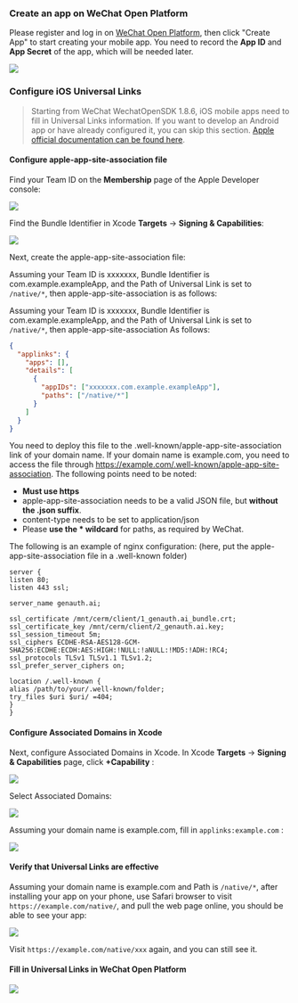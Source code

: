 <IntegrationDetailCard title="Create a website app on WeChat Open Platform">

### Create an app on WeChat Open Platform

Please register and log in on [WeChat Open Platform](https://open.weixin.qq.com/cgi-bin/frame?t=home/app_tmpl&lang=zh_CN), then click "Create App" to start creating your mobile app.
You need to record the **App ID** and **App Secret** of the app, which will be needed later.

![](./images/WeChat-create-app.png)
<br>

### Configure iOS Universal Links

> Starting from WeChat WechatOpenSDK 1.8.6, iOS mobile apps need to fill in Universal Links information. If you want to develop an Android app or have already configured it, you can skip this section. [Apple official documentation can be found here](https://developer.apple.com/documentation/uikit/inter-process_communication/allowing_apps_and_websites_to_link_to_your_content/enabling_universal_links).

#### Configure apple-app-site-association file

Find your Team ID on the **Membership** page of the Apple Developer console:

![](./images/get-apple-team-id.png)

Find the Bundle Identifier in Xcode **Targets** -> **Signing & Capabilities**:

![](./images/get-app-bundle-id.png)

Next, create the apple-app-site-association file:

Assuming your Team ID is xxxxxxx, Bundle Identifier is com.example.exampleApp, and the Path of Universal Link is set to `/native/*`, then apple-app-site-association is as follows:

Assuming your Team ID is xxxxxxx, Bundle Identifier is com.example.exampleApp, and the Path of Universal Link is set to `/native/*`, then apple-app-site-association As follows:

```json
{
  "applinks": {
    "apps": [],
    "details": [
      {
        "appIDs": ["xxxxxxx.com.example.exampleApp"],
        "paths": ["/native/*"]
      }
    ]
  }
}
```

You need to deploy this file to the .well-known/apple-app-site-association link of your domain name. If your domain name is example.com, you need to access the file through https://example.com/.well-known/apple-app-site-association. The following points need to be noted:

- **Must use https**
- apple-app-site-association needs to be a valid JSON file, but **without the .json suffix**.
- content-type needs to be set to application/json
- Please **use the \* wildcard** for paths, as required by WeChat.

The following is an example of nginx configuration: (here, put the apple-app-site-association file in a .well-known folder)

```nginx
server {
listen 80;
listen 443 ssl;

server_name genauth.ai;

ssl_certificate /mnt/cerm/client/1_genauth.ai_bundle.crt;
ssl_certificate_key /mnt/cerm/client/2_genauth.ai.key;
ssl_session_timeout 5m;
ssl_ciphers ECDHE-RSA-AES128-GCM-SHA256:ECDHE:ECDH:AES:HIGH:!NULL:!aNULL:!MD5:!ADH:!RC4;
ssl_protocols TLSv1 TLSv1.1 TLSv1.2;
ssl_prefer_server_ciphers on;

location /.well-known {
alias /path/to/your/.well-known/folder;
try_files $uri $uri/ =404;
}
}
```

#### Configure Associated Domains in Xcode

Next, configure Associated Domains in Xcode. In Xcode **Targets** -> **Signing & Capabilities** page, click **+Capability** :

![](./images/plus-icon.png)

Select Associated Domains:

![](./images/associated-domains.png)

Assuming your domain name is example.com, fill in `applinks:example.com` :

![](./images/example.png)

#### Verify that Universal Links are effective

Assuming your domain name is example.com and Path is `/native/*`, after installing your app on your phone, use Safari browser to visit `https://example.com/native/`, and pull the web page online, you should be able to see your app:

![](./images/safari-example.png)

Visit `https://example.com/native/xxx` again, and you can still see it.

#### Fill in Universal Links in WeChat Open Platform

![](./images/wechat-platform.png)

</IntegrationDetailCard>
